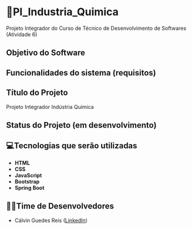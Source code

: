 # 🧪PI_Industria_Quimica
Projeto Integrador do Curso de Técnico de Desenvolvimento de Softwares  (Atividade 6)

## Objetivo do Software

## Funcionalidades do sistema (requisitos)

## Título do Projeto
Projeto Integrador Indústria Química
## Status do Projeto (em desenvolvimento)

## 💻Tecnologias que serão utilizadas
- **HTML**
- **CSS**
- **JavaScript**
- **Bootstrap**
- **Spring Boot**

## 🧑‍💻Time de Desenvolvedores
- Cálvin Guedes Reis ([LinkedIn](https://www.linkedin.com/in/c%C3%A1lvin-guedes-reis-b049aa149/))

